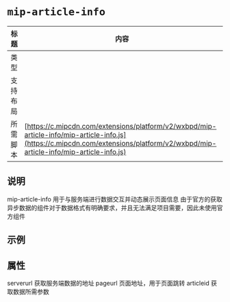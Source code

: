 # `mip-article-info`

标题|内容
----|----
类型|
支持布局|
所需脚本| [https://c.mipcdn.com/extensions/platform/v2/wxbpd/mip-article-info/mip-article-info.js](https://c.mipcdn.com/extensions/platform/v2/wxbpd/mip-article-info/mip-article-info.js)

## 说明

mip-article-info 用于与服务端进行数据交互并动态展示页面信息
由于官方的获取异步数据的组件对于数据格式有明确要求，并且无法满足项目需要，因此未使用官方组件

## 示例

<mip-article-info serverurl="" pageurl="" articleid=""></mip-article-info>

## 属性

serverurl 获取服务端数据的地址
pageurl 页面地址，用于页面跳转
articleid 获取数据所需参数
